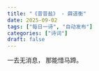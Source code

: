 ```yaml
---
title: "《昔昔盐》 - 薛道衡"
date: 2025-09-02
tags: ["每日一诗", "自动发布"]
categories: ["诗词"]
draft: false
---
```


一去无消息，
那能惜马蹄。

